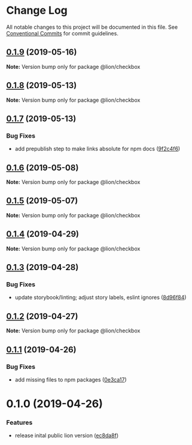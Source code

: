 # Change Log

All notable changes to this project will be documented in this file.
See [Conventional Commits](https://conventionalcommits.org) for commit guidelines.

## [0.1.9](https://github.com/ing-bank/lion/compare/@lion/checkbox@0.1.8...@lion/checkbox@0.1.9) (2019-05-16)

**Note:** Version bump only for package @lion/checkbox





## [0.1.8](https://github.com/ing-bank/lion/compare/@lion/checkbox@0.1.7...@lion/checkbox@0.1.8) (2019-05-13)

**Note:** Version bump only for package @lion/checkbox





## [0.1.7](https://github.com/ing-bank/lion/compare/@lion/checkbox@0.1.6...@lion/checkbox@0.1.7) (2019-05-13)


### Bug Fixes

* add prepublish step to make links absolute for npm docs ([9f2c4f6](https://github.com/ing-bank/lion/commit/9f2c4f6))





## [0.1.6](https://github.com/ing-bank/lion/compare/@lion/checkbox@0.1.5...@lion/checkbox@0.1.6) (2019-05-08)

**Note:** Version bump only for package @lion/checkbox





## [0.1.5](https://github.com/ing-bank/lion/compare/@lion/checkbox@0.1.4...@lion/checkbox@0.1.5) (2019-05-07)

**Note:** Version bump only for package @lion/checkbox





## [0.1.4](https://github.com/ing-bank/lion/compare/@lion/checkbox@0.1.3...@lion/checkbox@0.1.4) (2019-04-29)

**Note:** Version bump only for package @lion/checkbox





## [0.1.3](https://github.com/ing-bank/lion/compare/@lion/checkbox@0.1.2...@lion/checkbox@0.1.3) (2019-04-28)


### Bug Fixes

* update storybook/linting; adjust story labels, eslint ignores ([8d96f84](https://github.com/ing-bank/lion/commit/8d96f84))





## [0.1.2](https://github.com/ing-bank/lion/compare/@lion/checkbox@0.1.1...@lion/checkbox@0.1.2) (2019-04-27)

**Note:** Version bump only for package @lion/checkbox





## [0.1.1](https://github.com/ing-bank/lion/compare/@lion/checkbox@0.1.0...@lion/checkbox@0.1.1) (2019-04-26)


### Bug Fixes

* add missing files to npm packages ([0e3ca17](https://github.com/ing-bank/lion/commit/0e3ca17))





# 0.1.0 (2019-04-26)


### Features

* release inital public lion version ([ec8da8f](https://github.com/ing-bank/lion/commit/ec8da8f))
